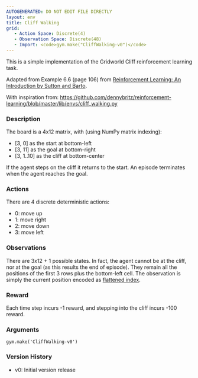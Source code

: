 ```yaml
---
AUTOGENERATED: DO NOT EDIT FILE DIRECTLY
layout: env
title: Cliff Walking
grid:
   - Action Space: Discrete(4)
   - Observation Space: Discrete(48)
   - Import: <code>gym.make("CliffWalking-v0")</code>
---
```

This is a simple implementation of the Gridworld Cliff
reinforcement learning task.

Adapted from Example 6.6 (page 106) from [Reinforcement Learning: An Introduction
by Sutton and Barto](http://incompleteideas.net/book/bookdraft2018jan1.pdf).

With inspiration from:
https://github.com/dennybritz/reinforcement-learning/blob/master/lib/envs/cliff_walking.py

### Description
The board is a 4x12 matrix, with (using NumPy matrix indexing):
- [3, 0] as the start at bottom-left
- [3, 11] as the goal at bottom-right
- [3, 1..10] as the cliff at bottom-center

If the agent steps on the cliff it returns to the start.
An episode terminates when the agent reaches the goal.

### Actions
There are 4 discrete deterministic actions:
- 0: move up
- 1: move right
- 2: move down
- 3: move left

### Observations
There are 3x12 + 1 possible states. In fact, the agent cannot be at the cliff, nor at the goal (as this results the end of episode). They remain all the positions of the first 3 rows plus the bottom-left cell.
The observation is simply the current position encoded as [flattened index](https://numpy.org/doc/stable/reference/generated/numpy.unravel_index.html).

### Reward
Each time step incurs -1 reward, and stepping into the cliff incurs -100 reward.

### Arguments

```
gym.make('CliffWalking-v0')
```

### Version History
- v0: Initial version release